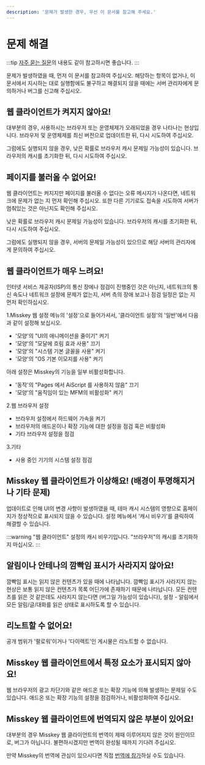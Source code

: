 ```yaml
---
description: '문제가 발생한 경우, 우선 이 문서를 참고해 주세요.'
---
```


# 문제 해결
:::tip
[자주 묻는 질문](./faq.md)의 내용도 같이 참고하시면 좋습니다.
:::

문제가 발생하였을 때, 먼저 이 문서를 참고하여 주십시오.
해당하는 항목이 없거나, 이 문서에서 지시하는 대로 실행함에도 불구하고 해결되지 않을 때에는 서버 관리자에게 문의하거나 버그를 신고해 주십시오.

## 웹 클라이언트가 켜지지 않아요!
대부분의 경우, 사용하시는 브라우저 또는 운영체제가 오래되었을 경우 나타나는 현상입니다.
브라우저 및 운영체제를 최신 버전으로 업데이트한 뒤, 다시 시도하여 주십시오.

그럼에도 실행되지 않을 경우, 낮은 확률로 브라우저 캐시 문제일 가능성이 있습니다. 브라우저의 캐시를 초기화한 뒤, 다시 시도하여 주십시오.

## 페이지를 불러올 수 없어요!
웹 클라이언트는 켜지지만 페이지를 불러올 수 없다는 오류 메시지가 나온다면, 네트워크에 문제가 없는 지 먼저 확인해 주십시오. 또한 다른 기기로도 접속을 시도하여 서버가 멈춰있는 것은 아닌지도 확인해 주십시오.

낮은 확률로 브라우저 캐시 문제일 가능성이 있습니다. 브라우저의 캐시를 초기화한 뒤, 다시 시도하여 주십시오.

그럼에도 실행되지 않을 경우, 서버의 문제일 가능성이 있으므로 해당 서버의 관리자에게 문의하여 주십시오.

## 웹 클라이언트가 매우 느려요!
인터넷 서비스 제공자(ISP)의 통신 장에나 점검이 진행중인 것은 아닌지, 네트워크의 통신 속도나 네트워크 설정에 문제가 없는지, 서버 측의 장애 보고나 점검 일정은 없는 지 먼저 확인하십시오. 

1.Misskey 웹 설정
메뉴의 '설정'으로 들어가셔서, '클라이언트 설정'의 '일반'에서 다음과 같이 설정해 보십시오.

- '모양'의 "UI의 애니메이션을 줄이기" 켜기
- '모양'의 "모달에 흐림 효과 사용" 끄기
- '모양'의 "시스템 기본 글꼴을 사용" 켜기
- '모양'의 "OS 기본 이모지를 사용" 켜기

아래 설정은 Misskey의 기능을 일부 비활성화합니다.

- '동작'의 "Pages 에서 AiScript 를 사용하지 않음" 끄기
- '모양'의 "움직임이 있는 MFM의 비활성화" 켜기

2.웹 브라우저 설정
- 브라우저 설정에서 하드웨어 가속을 켜기
- 브라우저의 애드온이나 확장 기능에 대한 설정을 점검 혹은 비활성화
- 기타 브라우저 설정을 점검

3.기타
- 사용 중인 기기의 시스템 설정 점검

## Misskey 웹 클라이언트가 이상해요! (배경이 투명해지거나 기타 문제)
업데이트로 인해 UI의 변경 사항이 발생하였을 때, 테마 캐시 시스템의 영향으로 홈페이지가 정상적으로 표시되지 않을 수 있습니다.
설정 메뉴에서 '캐시 비우기'를 클릭하여 해결할 수 있습니다.

:::warning
"웹 클라이언트" 설정의 캐시 비우기입니다. "브라우저"의 캐시를 초기화하지 마십시오.
:::

## 알림이나 안테나의 깜빡임 표시가 사라지지 않아요!
깜빡임 표시는 읽지 않은 컨텐츠가 있을 때에 나타납니다. 깜빡임 표시가 사라지지 않는 현상은 보통 읽지 않은 컨텐츠가 목록 어딘가에 존재하기 때문에 나타납니다.
모든 컨텐츠를 읽은 것 같은데도 사라지지 않는다면 (버그일 가능성이 있습니다), 설정 - 알림에서 모든 알림/글/대화를 읽은 상태로 표시하도록 할 수 있습니다.

## 리노트할 수 없어요!
공개 범위가 '팔로워'이거나 '다이렉트'인 게시물은 리노트할 수 없습니다.

## Misskey 웹 클라이언트에서 특정 요소가 표시되지 않아요!
웹 브라우저의 광고 차단기와 같은 애드온 또는 확장 기능에 의해 발생하는 문제일 수도 있습니다. 애드온 또는 확장 기능의 설정을 점검하거나, 비활성화하여 주십시오.

## Misskey 웹 클라이언트에 번역되지 않은 부분이 있어요!
대부분의 경우 Misskey 웹 클라이언트의 번역이 제때 이루어지지 않은 것이 원인이므로, 버그가 아닙니다. 불편하시겠지만 번역이 완성될 때까지 기다려 주십시오.

만약 Misskey의 번역에 관심이 있으시다면 직접 [번역에 참가](./misskey.md)하실 수도 있습니다.
